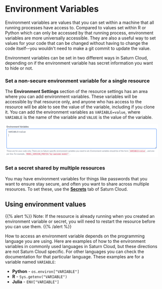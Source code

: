 # Environment Variables

Environment variables are values that you can set within a machine that all running processes have access to. Compared to values set within R or Python which can only be accessed by that running process, environment variables
are more universally accessible. They are also a useful way to set values for your code that can be changed without having to change the code itself--you wouldn't need to make a git commit to update the value.

Environment variables can be set in two different ways in Saturn Cloud, depending on if the environment variable has secret information you want to hide or not.

### Set a non-secure environment variable for a single resource

The **Environment Settings** section of the resource settings has an area where you can add environment variables. These variables will be accessible by that resource only, and anyone who has access to the resource
will be able to see the value of the variable, including if you clone it. You can add the environment variables as `VARIABLE=value`, where `VARIABLE` is the name of the variable and `VALUE` is the value of the variable.

![Environment variables UI](/images/docs/environment.png "doc-image")

### Set a secret shared by multiple resources

You may have environment variables for things like passwords that you want to ensure stay secure, and often you want to share across multiple resources. To set these, use the [**Secrets**](<docs/enterprise/installation-options/encrypting-kubernetes-secrets.md>) tab of Saturn Cloud.

## Using environment values

{{% alert %}}
Note: If the resource is already running when you created an environment variable or secret, you will need to restart the resource before you can use them.
{{% /alert %}}

How to access an environment variable depends on the programming language you are using. Here are examples of how to the environment variables in commonly used languages in Saturn Cloud,
but these directions are not Saturn Cloud specific. For other languages you can check the documentation for that particular language. These examples are for a variable named `VARIABLE`:

* **Python** - `os.environ["VARIABLE"]`
* **R**  - `Sys.getenv("VARIABLE")`
* **Julia**  - `ENV["VARIABLE"]`